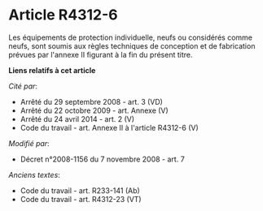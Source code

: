 # Article R4312-6

Les équipements de protection individuelle, neufs ou considérés comme neufs, sont soumis aux règles techniques de conception
et de fabrication prévues par l'annexe II figurant à la fin du présent titre.

**Liens relatifs à cet article**

_Cité par_:

  - Arrêté du 29 septembre 2008 - art. 3 (VD)
  - Arrêté du 22 octobre 2009 - art. Annexe (V)
  - Arrêté du 24 avril 2014 - art. 2 (V)
  - Code du travail - art. Annexe II à l'article R4312-6 (V)

_Modifié par_:

  - Décret n°2008-1156 du 7 novembre 2008 - art. 7

_Anciens textes_:

  - Code du travail - art. R233-141 (Ab)
  - Code du travail - art. R4312-23 (VT)
